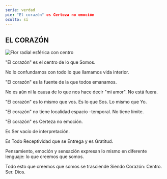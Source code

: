 ```yaml
---
serie: verdad
pie: "El corazón" es Certeza no emoción
oculto: sí
---
```


## EL CORAZÓN

![Flor radial esférica con centro](/foto/11046218_10206321641781382_5816116434521442261_o.webp)

"El corazón" es el centro de lo que Somos.

No lo confundamos con todo lo que llamamos vida interior.

"El corazón" es la fuente de la que todos emanamos.

No es aún ni la causa de lo que nos hace decir "mi amor". No está fuera.

"El corazón" es lo mismo que vos. Es lo que Sos. Lo mismo que Yo.

"El corazón" no tiene localidad espacio –temporal. No tiene límite.

"El corazón" es Certeza no emoción.

Es Ser vacío de interpretación.

Es Todo Receptividad que se Entrega y es Gratitud.

Pensamiento, emoción y sensación expresan lo mismo en diferente lenguaje: lo que creemos que somos.

Todo esto que creemos que somos se trasciende Siendo Corazón: Centro. Ser. Dios.
